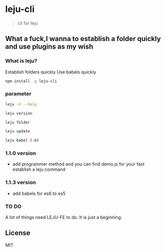 # leju-cli 

> cli for leju


## What a fuck,I wanna to establish a folder quickly and use plugins as my wish

### What is leju?

Establish folders quickly
Use babels quickly

```bash
npm install -g leju-cli
```

### parameter

```bash
leju -h --help 
```

```bash
leju version
```

```bash
leju folder
```

```bash
leju update
```

```bash
leju babel (-m)
```

### 1.1.0 version

+ add programmer method and you can find demo.js for your fast establish a leju command

### 1.1.3 version

+ add babels for es6 to es5


### TO DO

A lot of things need LEJU-FE to do. It is just a beginning.


## License

MIT
